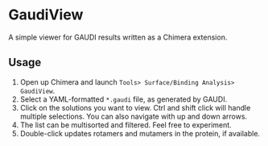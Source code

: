 # GaudiView #

A simple viewer for GAUDI results written as a Chimera extension.

## Usage

1. Open up Chimera and launch `Tools> Surface/Binding Analysis> GaudiView`.
2. Select a YAML-formatted `*.gaudi` file, as generated by GAUDI.
3. Click on the solutions you want to view. Ctrl and shift click will handle multiple selections. You can also navigate with up and down arrows.
4. The list can be multisorted and filtered. Feel free to experiment.
5. Double-click updates rotamers and mutamers in the protein, if available.